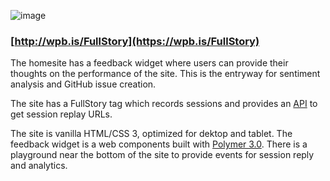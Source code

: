 ![image](https://user-images.githubusercontent.com/11197026/46587664-91b30d00-ca5d-11e8-9457-27696ea65372.png)

### [http://wpb.is/FullStory](https://wpb.is/FullStory)
The homesite has a feedback widget where users can provide their thoughts on the performance of the site. This is the entryway for sentiment analysis and GitHub issue creation. 

The site has a FullStory tag which records sessions and provides an [API](https://help.fullstory.com/develop-js) to get session replay URLs.

The site is vanilla HTML/CSS 3, optimized for dektop and tablet. The feedback widget is a web components built with [Polymer 3.0](https://www.polymer-project.org/). There is a playground near the bottom of the site to provide events for session reply and analytics.
